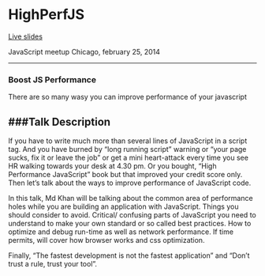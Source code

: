 HighPerfJS
==========

[Live slides](http://khan4019.github.io/HighPerfJS/#/)

JavaScript meetup Chicago, february 25, 2014

----------
### Boost JS Performance
There are so many wasy you can improve performance of your javascript

###Talk Description
-------
If you have to write much more than several lines of JavaScript in a script tag. And you have burned by “long running script” warning or “your page sucks, fix it or leave the job” or get a mini heart-attack every time you see HR walking towards your desk at 4.30 pm. Or you bought, “High Performance JavaScript” book but that improved your credit score only. Then let’s talk about the ways to improve performance of JavaScript code.



In this talk, Md Khan will be talking about the common area of performance holes while you are building an application with JavaScript. Things you should consider to avoid. Critical/ confusing parts of JavaScript you need to understand to make your own standard or so called best practices. How to optimize and debug run-time as well as network performance. If time permits, will cover how browser works and css optimization.



Finally, “The fastest development is not the fastest application” and “Don’t trust a rule, trust your tool”.

